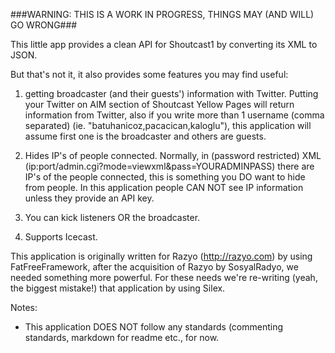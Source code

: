 ###WARNING: THIS IS A WORK IN PROGRESS, THINGS MAY (AND WILL) GO WRONG###


This little app provides a clean API for Shoutcast1 by converting its XML to JSON.


But that's not it, it also provides some features you may find useful:

1) getting broadcaster (and their guests') information with Twitter.
    Putting your Twitter on AIM section of Shoutcast Yellow Pages will return information from Twitter,
also if you write more than 1 username (comma separated) (ie. "batuhanicoz,pacacican,kaloglu"), this application will
assume first one is the broadcaster and others are guests.

2) Hides IP's of people connected.
    Normally, in (password restricted) XML (ip:port/admin.cgi?mode=viewxml&pass=YOURADMINPASS) there are IP's of the people connected,
this is something you DO want to hide from people. In this application people CAN NOT see IP information unless they provide an API key.

3) You can kick listeners OR the broadcaster.

4) Supports Icecast.
 

This application is originally written for Razyo (http://razyo.com) by using FatFreeFramework, after the acquisition of Razyo by SosyalRadyo,
we needed something more powerful. For these needs we're re-writing (yeah, the biggest mistake!) that application by using Silex.

Notes:
* This application DOES NOT follow any standards (commenting standards, markdown for readme etc., for now.